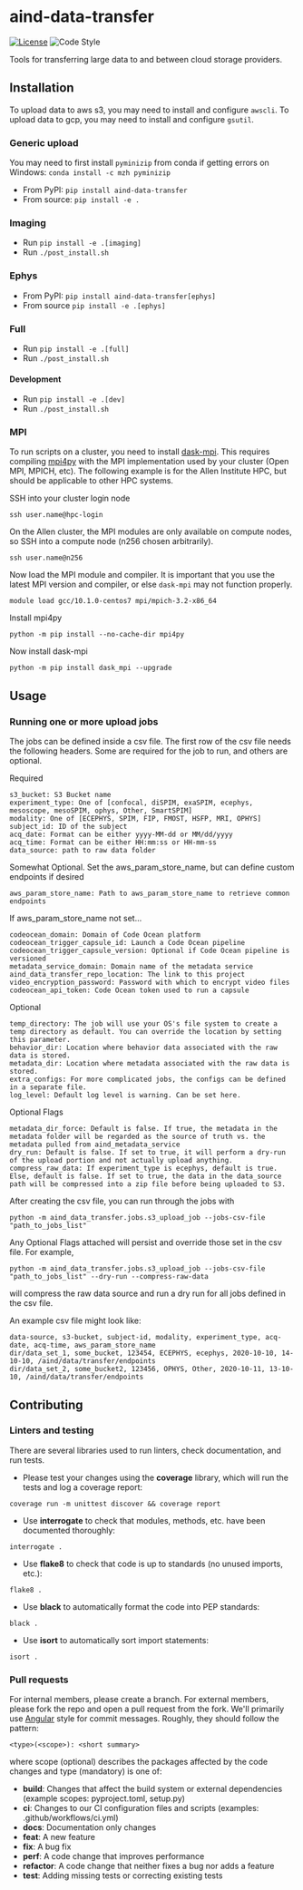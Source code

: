# aind-data-transfer

[![License](https://img.shields.io/badge/license-MIT-brightgreen)](LICENSE)
![Code Style](https://img.shields.io/badge/code%20style-black-black)

Tools for transferring large data to and between cloud storage providers.

## Installation

To upload data to aws s3, you may need to install and configure `awscli`. To upload data to gcp, you may need to install and configure `gsutil`.

### Generic upload

You may need to first install `pyminizip` from conda if getting errors on Windows: `conda install -c mzh pyminizip`

- From PyPI: `pip install aind-data-transfer`
- From source: `pip install -e .`

### Imaging

- Run `pip install -e .[imaging]`
- Run `./post_install.sh`

### Ephys

- From PyPI: `pip install aind-data-transfer[ephys]`
- From source `pip install -e .[ephys]`

### Full

- Run `pip install -e .[full]`
- Run `./post_install.sh`

#### Development

- Run `pip install -e .[dev]`
- Run `./post_install.sh`

### MPI
To run scripts on a cluster, you need to install [dask-mpi](http://mpi.dask.org/en/latest/).
This requires compiling [mpi4py](https://mpi4py.readthedocs.io/en/stable/install.html)
with the MPI implementation used by your cluster (Open MPI, MPICH, etc).
The following example is for the Allen Institute HPC, but should be applicable to other HPC systems.

SSH into your cluster login node

```ssh user.name@hpc-login```

On the Allen cluster, the MPI modules are only available on compute nodes, so SSH into a compute node (n256 chosen arbitrarily).

```ssh user.name@n256```

Now load the MPI module and compiler. It is important that you use the latest MPI version and compiler, or else 
`dask-mpi` may not function properly.

```module load gcc/10.1.0-centos7 mpi/mpich-3.2-x86_64```

Install mpi4py

```python -m pip install --no-cache-dir mpi4py```

Now install dask-mpi

```python -m pip install dask_mpi --upgrade```


## Usage

### Running one or more upload jobs

The jobs can be defined inside a csv file. The first row of the csv file needs the following headers. Some are required for the job to run, and others are optional.

Required

```
s3_bucket: S3 Bucket name
experiment_type: One of [confocal, diSPIM, exaSPIM, ecephys, mesoscope, mesoSPIM, ophys, Other, SmartSPIM]
modality: One of [ECEPHYS, SPIM, FIP, FMOST, HSFP, MRI, OPHYS]
subject_id: ID of the subject
acq_date: Format can be either yyyy-MM-dd or MM/dd/yyyy
acq_time: Format can be either HH:mm:ss or HH-mm-ss
data_source: path to raw data folder
```

Somewhat Optional. Set the aws_param_store_name, but can define custom endpoints if desired

```
aws_param_store_name: Path to aws_param_store_name to retrieve common endpoints
```

If aws_param_store_name not set...

```
codeocean_domain: Domain of Code Ocean platform
codeocean_trigger_capsule_id: Launch a Code Ocean pipeline
codeocean_trigger_capsule_version: Optional if Code Ocean pipeline is versioned
metadata_service_domain: Domain name of the metadata service
aind_data_transfer_repo_location: The link to this project
video_encryption_password: Password with which to encrypt video files
codeocean_api_token: Code Ocean token used to run a capsule
```

Optional

```
temp_directory: The job will use your OS's file system to create a temp directory as default. You can override the location by setting this parameter.
behavior_dir: Location where behavior data associated with the raw data is stored.
metadata_dir: Location where metadata associated with the raw data is stored.
extra_configs: For more complicated jobs, the configs can be defined in a separate file.
log_level: Default log level is warning. Can be set here.
```

Optional Flags

```
metadata_dir_force: Default is false. If true, the metadata in the metadata folder will be regarded as the source of truth vs. the metadata pulled from aind_metadata_service
dry_run: Default is false. If set to true, it will perform a dry-run of the upload portion and not actually upload anything.
compress_raw_data: If experiment_type is ecephys, default is true. Else, default is false. If set to true, the data in the data_source path will be compressed into a zip file before being uploaded to S3.
```

After creating the csv file, you can run through the jobs with

```
python -m aind_data_transfer.jobs.s3_upload_job --jobs-csv-file "path_to_jobs_list"
```

Any Optional Flags attached will persist and override those set in the csv file. For example,

```
python -m aind_data_transfer.jobs.s3_upload_job --jobs-csv-file "path_to_jobs_list" --dry-run --compress-raw-data
```

will compress the raw data source and run a dry run for all jobs defined in the csv file.

An example csv file might look like:

```
data-source, s3-bucket, subject-id, modality, experiment_type, acq-date, acq-time, aws_param_store_name
dir/data_set_1, some_bucket, 123454, ECEPHYS, ecephys, 2020-10-10, 14-10-10, /aind/data/transfer/endpoints
dir/data_set_2, some_bucket2, 123456, OPHYS, Other, 2020-10-11, 13-10-10, /aind/data/transfer/endpoints
```

## Contributing

### Linters and testing

There are several libraries used to run linters, check documentation, and run tests.

- Please test your changes using the **coverage** library, which will run the tests and log a coverage report:

```
coverage run -m unittest discover && coverage report
```

- Use **interrogate** to check that modules, methods, etc. have been documented thoroughly:

```
interrogate .
```

- Use **flake8** to check that code is up to standards (no unused imports, etc.):

```
flake8 .
```

- Use **black** to automatically format the code into PEP standards:

```
black .
```

- Use **isort** to automatically sort import statements:

```
isort .
```

### Pull requests

For internal members, please create a branch. For external members, please fork the repo and open a pull request from the fork. We'll primarily use [Angular](https://github.com/angular/angular/blob/main/CONTRIBUTING.md#commit) style for commit messages. Roughly, they should follow the pattern:
```
<type>(<scope>): <short summary>
```

where scope (optional) describes the packages affected by the code changes and type (mandatory) is one of:

- **build**: Changes that affect the build system or external dependencies (example scopes: pyproject.toml, setup.py)
- **ci**: Changes to our CI configuration files and scripts (examples: .github/workflows/ci.yml)
- **docs**: Documentation only changes
- **feat**: A new feature
- **fix**: A bug fix
- **perf**: A code change that improves performance
- **refactor**: A code change that neither fixes a bug nor adds a feature
- **test**: Adding missing tests or correcting existing tests
